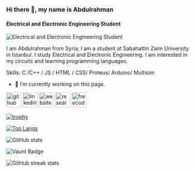 ### Hi there 👋, my name is Abdulrahman
#### Electrical and Electronic Engineering Student
![Electrical and Electronic Engineering Student](https://arturssmirnovs.github.io/github-profile-readme-generator/images/banner.png)

I am Abdulrahman from Syria; I am a student at Sabahattin Zaim University in Istanbul. I study Electrical and Electronic Engineering. I am interested in my circuits and learning programming languages.


Skills: C /C++ / JS / HTML / CSS/ Proteus/ Arduino/ Multisim 

- 🔭 I’m currently working on this page. 


[<img src='https://cdn.jsdelivr.net/npm/simple-icons@3.0.1/icons/github.svg' alt='github' height='40'>](https://github.com/Abdulrahman-2001)  [<img src='https://cdn.jsdelivr.net/npm/simple-icons@3.0.1/icons/linkedin.svg' alt='linkedin' height='40'>](https://www.linkedin.com/in/abdurrahman-albadawi-a760161b1/)  [<img src='https://cdn.jsdelivr.net/npm/simple-icons@3.0.1/icons/icloud.svg' alt='website' height='40'>](https://eeengar.blogspot.com/)  [<img src='https://cdn.jsdelivr.net/npm/simple-icons@3.0.1/icons/researchgate.svg' alt='researchgate' height='40'>](https://www.researchgate.net/profile/Abdurrahman-Albadawi)  [<img src='https://cdn.jsdelivr.net/npm/simple-icons@3.0.1/icons/freecodecamp.svg' alt='freecodecamp' height='40'>](https://www.freecodecamp.org/AbdurrahmanAlbadawi)  

[![trophy](https://github-profile-trophy.vercel.app/?username=Abdulrahman-2001)](https://github.com/ryo-ma/github-profile-trophy)

[![Top Langs](https://github-readme-stats.vercel.app/api/top-langs/?username=Abdulrahman-2001)](https://github.com/anuraghazra/github-readme-stats)

![GitHub stats](https://github-readme-stats.vercel.app/api?username=Abdulrahman-2001&show_icons=true)  

![Vaunt Badge](https://api.vaunt.dev/v1/github/entities/Abdulrahman-2001/contributions?format=svg&private=false)  

![GitHub streak stats](https://streak-stats.demolab.com/?user=Abdulrahman-2001)  

